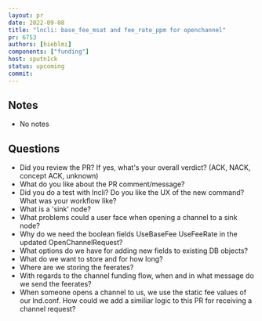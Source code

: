 ```yaml
---
layout: pr
date: 2022-09-08
title: "lncli: base_fee_msat and fee_rate_ppm for openchannel"
pr: 6753
authors: [hieblmi]
components: ["funding"]
host: sputn1ck
status: upcoming
commit:
---
```


## Notes

* No notes

## Questions

* Did you review the PR? If yes, what's your overall verdict? (ACK, NACK, concept ACK, unknown)
* What do you like about the PR comment/message?
* Did you do a test with lncli? Do you like the UX of the new command? What was your workflow like?
* What is a 'sink' node?
* What problems could a user face when opening a channel to a sink node?
* Why do we need the boolean fields UseBaseFee UseFeeRate in the updated OpenChannelRequest?
* What options do we have for adding new fields to existing DB objects?
* What do we want to store and for how long?
* Where are we storing the feerates?
* With regards to the channel funding flow, when and in what message do we send the feerates?
* When someone opens a channel to us, we use the static fee values of our lnd.conf. How could we add a similiar logic to this PR for receiving a channel request?